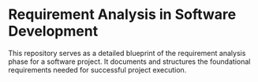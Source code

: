 # Requirement Analysis in Software Development

This repository serves as a detailed blueprint of the requirement analysis phase for a software project. It documents and structures the foundational requirements needed for successful project execution.
